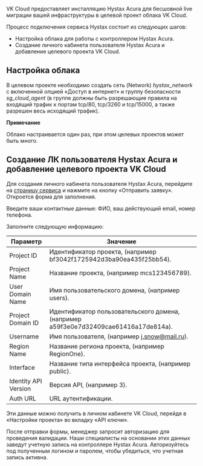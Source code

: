 VK Cloud предоставляет инсталляцию Hystax Acura для бесшовной live миграции вашей инфраструктуры в целевой проект облака VK Cloud.

Процесс подключения сервиса Hystax состоит из следующих шагов:

- Настройка облака для работы с контроллером Hystax Acura.
- Создание личного кабинета пользователя Hystax Acura и добавление целевого проекта VK Cloud.

## Настройка облака

В целевом проекте необходимо создать сеть (Network) *hystax_network* с включенной опцией «Доступ в интернет» и группу безопасности *sg_cloud_agent* (в группе должны быть разрешающие правила на входящий трафик к портам tcp/80, tcp/3260 и tcp/15000, а также разрешен весь исходящий трафик).

<info>

**Примечание**

Облако настраивается один раз, при этом целевых проектов может быть много.

</info>

## Создание ЛК пользователя Hystax Acura и добавление целевого проекта VK Cloud

Для создания личного кабинета пользователя Hystax Acura, перейдите на [страницу сервиса](https://mcs.mail.ru/disaster-recovery/) и нажмите на кнопку «Отправить заявку». Откроется форма для заполнения.

Введите ваши контактные данные: ФИО, ваш действующий email, номер телефона.

Заполните следующую информацию:

|Параметр| Значение|
|---|---|
|Project ID| Идентификатор проекта, (например bf3042f1725942d3ba90ea435f25bb54).|
|Project Name| Название проекта, (например mcs123456789).|
|User Domain Name| Имя пользовательского домена, (например users).|
|Project Domain ID| Идентификатор пользовательского домена, (например a59f3e0e7d32409cae61416a17de814a).|
|Username| Имя пользователя, (например j.snow@mail.ru).|
|Region Name| Название региона проекта, (например RegionOne).|
|Interface| Название типа интерфейса проекта, (например public).|
|Identity API Version| Версия API, (например 3).|
|Auth URL| URL аутентификации. |

Эти данные можно получить в личном кабинете VK Cloud, перейдя в «Настройки проекта» во вкладку «API ключи».

После отправки формы, менеджер запросит авторизацию для проведения валидации. Наши специалисты на основании этих данных заведут учетную запись на контроллере Hystax Acura. Авторизуйтесь под полученным логином и паролем, чтобы убедиться, что учетная запись активна.
